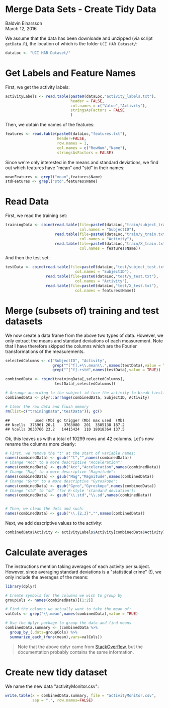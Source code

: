 # Merge Data Sets - Create Tidy Data
Baldvin Einarsson  
March 12, 2016  



We assume that the data has been downloade and unzipped (via script `getData.R`), the location of which is the folder `UCI HAR Dataset/`:

```r
dataLoc <- "UCI HAR Dataset/"
```

# Get Labels and Feature Names

First, we get the activity labels:

```r
activityLabels <- read.table(paste0(dataLoc,"activity_labels.txt"),
                             header = FALSE,
                             col.names = c("Value","Activity"),
                             stringsAsFactors = FALSE
                             )
```

Then, we obtain the names of the features:

```r
features <- read.table(paste0(dataLoc,"features.txt"),
                       header=FALSE,
                       row.names = 1,
                       col.names = c("RowNum","Name"),
                       stringsAsFactors = FALSE)
```

Since we're only interested in the means and standard deviations, we find out which features have "mean" and "std" in their names:

```r
meanFeatures <- grepl("mean",features$Name)
stdFeatures <- grepl("std",features$Name)
```

# Read Data

First, we read the training set:

```r
trainingData <- cbind(read.table(file=paste0(dataLoc,"train/subject_train.txt"),
                                 col.names = "SubjectID"),
                      read.table(file=paste0(dataLoc,"train/y_train.txt"), 
                                 col.names = "Activity"),
                      read.table(file=paste0(dataLoc,"train/X_train.txt"), 
                                 col.names = features$Name))
```
And then the test set:

```r
testData <- cbind(read.table(file=paste0(dataLoc,"test/subject_test.txt"), 
                               col.names = "SubjectID"),
                  read.table(file=paste0(dataLoc,"test/y_test.txt"), 
                               col.names = "Activity"),
                  read.table(file=paste0(dataLoc,"test/X_test.txt"), 
                               col.names = features$Name))
```


# Merge (subsets of) training and test datasets 

We now create a data frame from the above two types of data. However, we only extract the means and standard deviations of each measurement. Note that I have therefore skipped the columns which are the Fourier transformations of the measurements.


```r
selectedColumns <- c("SubjectID", "Activity",
                     grep("^[^f].+\\.mean\\.",names(testData),value = TRUE),
                     grep("^[^f].+std",names(testData),value = TRUE))

combinedData <- rbind(trainingData[,selectedColumns],
                      testData[,selectedColumns])

# Arrange according to the subject id (use the activity to break ties):
combinedData <- plyr::arrange(combinedData, SubjectID, Activity)

# Clear the raw data and flush memory
rm(list=c("trainingData","testData")); gc()
```

```
##           used (Mb) gc trigger (Mb) max used  (Mb)
## Ncells  375961 20.1    3763080  201  3505138 187.2
## Vcells 3033766 23.2   14415424  110 18018364 137.5
```

Ok, this leaves us with a total of 10299 rows and 42 columns. Let's now rename the columns more clearly:


```r
# First, we remove the "t" at the start of variable names:
names(combinedData) <- gsub("^t","",names(combinedData))
# Change "Acc" to a more descriptive "Acceleration":
names(combinedData) <- gsub("Acc","Acceleration",names(combinedData))
# Change "Mag" to a more descriptive "Magnitude":
names(combinedData) <- gsub("Mag","Magnitude",names(combinedData))
# Change "Gyro" to a more descriptive "Gyroskope":
names(combinedData) <- gsub("Gyro","Gyroskope",names(combinedData))
# Change "std" to "sd" (for R-style 'standard deviation'):
names(combinedData) <- gsub("\\.std","\\.sd",names(combinedData))


# Then, we clean the dots and such:
names(combinedData) <- gsub("\\.{2,3}","",names(combinedData))
```

Next, we add descriptive values to the activity:


```r
combinedData$Activity <- activityLabels$Activity[combinedData$Activity]
```

# Calculate averages

The instructions mention taking averages of each activity per subject. However, since averaging standard deviations is a "statistical crime" (!), we only include the averages of the means:


```r
library(dplyr)

# Create symbols for the columns we wish to group by
groupCols <- names(combinedData)[(1:2)]

# Find the columns we actually want to take the mean of:
valCols <- grep("\\.mean",names(combinedData),value = TRUE)

# Use the dplyr package to group the data and find means
combinedData.summary <- (combinedData %>% 
  group_by_(.dots=groupCols) %>% 
  summarize_each_(funs(mean),vars=valCols))
```

> Note that the above dplyr came from [StackOverflow](http://stackoverflow.com/questions/21208801/group-by-multiple-columns-in-dplyr-using-string-vector-input), but the documentation probably contains the same information.

# Create new tidy dataset

We name the new data "activityMonitor.csv":


```r
write.table(x = combinedData.summary, file = "activityMonitor.csv", 
            sep = ",", row.names=FALSE)
```
